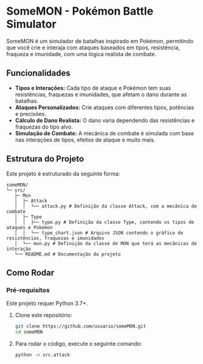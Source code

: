 # SomeMON - Pokémon Battle Simulator

SomeMON é um simulador de batalhas inspirado em Pokémon, permitindo que você crie e interaja com ataques baseados em tipos, resistência, fraqueza e imunidade, com uma lógica realista de combate.

## Funcionalidades

- **Tipos e Interações:** Cada tipo de ataque e Pokémon tem suas resistências, fraquezas e imunidades, que afetam o dano durante as batalhas.
- **Ataques Personalizados:** Crie ataques com diferentes tipos, potências e precisões.
- **Cálculo de Dano Realista:** O dano varia dependendo das resistências e fraquezas do tipo alvo.
- **Simulação de Combate:** A mecânica de combate é simulada com base nas interações de tipos, efeitos de ataque e muito mais.

## Estrutura do Projeto

Este projeto é estruturado da seguinte forma:
```
someMON/
└─ src/
   ├─ Mon
   │  ├─ Attack 
   │  │  └── attack.py # Definição da classe Attack, com a mecânica de combate
   │  ├─ Type 
   │  │  ├── type.py # Definição da classe Type, contendo os tipos de ataques e Pokémon
   │  │  └── type_chart.json # Arquivo JSON contendo o gráfico de resistências, fraquezas e imunidades
   │  └── mon.py # Definição da classe de MON que terá as mecânicas de interação
   └── README.md # Documentação do projeto
```

## Como Rodar

### Pré-requisitos

Este projeto requer Python 3.7+.

1. Clone este repositório:

   ```bash
   git clone https://github.com/usuario/someMON.git
   cd someMON
   ```

3. Para rodar o código, execute o seguinte comando:
    ```bash
    python -m src.attack
    ```